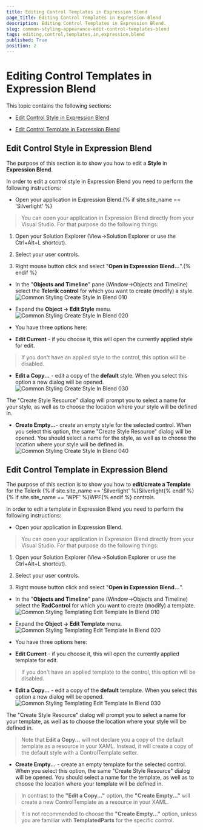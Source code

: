 ```yaml
---
title: Editing Control Templates in Expression Blend
page_title: Editing Control Templates in Expression Blend
description: Editing Control Templates in Expression Blend.
slug: common-styling-appearance-edit-control-templates-blend
tags: editing,control,templates,in,expression,blend
published: True
position: 2
---
```


# Editing Control Templates in Expression Blend



This topic contains the following sections:

* [Edit Control Style in Expression Blend](#editing-control-templates-in-expression-blend)

* [Edit Control Template in Expression Blend](#edit-control-style-in-expression-blend)

## Edit Control Style in Expression Blend

The purpose of this section is to show you how to edit a __Style__ in __Expression Blend__. 

In order to edit a control style in Expression Blend you need to perform the following instructions:

* Open your application in Expression Blend.{% if site.site_name == 'Silverlight' %}

>You can open your application in Expression Blend directly from your Visual Studio. For that purpose do the following things:

1. Open your Solution Explorer (View->Solution Explorer or use the Ctrl+Alt+L shortcut).

1. Select your user controls.

1. Right mouse button click and select "__Open in Expression Blend...__".{% endif %}

* In the "__Objects and Timeline__" pane (Window->Objects and Timeline) select the __Telerik control__ for which you want to create (modify) a style.
![Common Styling Create Style In Blend 010](images/Common_StylingCreateStyleInBlend_010.png)

* Expand the __Object -> Edit Style__ menu.
![Common Styling Create Style In Blend 020](images/Common_StylingCreateStyleInBlend_020.png)

* You have three options here:

* __Edit Current__ - if you choose it, this will open the currently applied style for edit.

>If you don't have an applied style to the control, this option will be disabled.

* __Edit a Copy...__ - edit a copy of the __default__ style. When you select this option a new dialog will be opened.
 ![Common Styling Create Style In Blend 030](images/Common_StylingCreateStyleInBlend_030.png)

The "Create Style Resource" dialog will prompt you to select a name for your style, as well as to choose the location where your style will be defined in.

* __Create Empty...__- create an empty style for the selected control. When you select this option, the same "Create Style Resource" dialog will be opened. You should select a name for the style, as well as to choose the location where your style will be defined in.
![Common Styling Create Style In Blend 040](images/Common_StylingCreateStyleInBlend_040.png)

## Edit Control Template in Expression Blend

The purpose of this section is to show you how to __edit/create a Template__ for the Telerik {% if site.site_name == 'Silverlight' %}Silverlight{% endif %}{% if site.site_name == 'WPF' %}WPF{% endif %} controls.

In order to edit a template in Expression Blend you need to perform the following instructions:

* Open your application in Expression Blend.

>You can open your application in Expression Blend directly from your Visual Studio. For that purpose do the following things:

1. Open your Solution Explorer (View->Solution Explorer or use the Ctrl+Alt+L shortcut).

1. Select your user controls.

1. Right mouse button click and select "__Open in Expression Blend...__".

* In the "__Objects and Timeline__" pane (Window->Objects and Timeline) select the __RadControl__ for which you want to create (modify) a template.
![Common Styling Templating Edit Template In Blend 010](images/Common_StylingTemplatingEditTemplateInBlend_010.png)

* Expand the __Object -> Edit Template__ menu.
![Common Styling Templating Edit Template In Blend 020](images/Common_StylingTemplatingEditTemplateInBlend_020.png)

* You have three options here:

* __Edit Current__ - if you choose it, this will open the currently applied template for edit.

>If you don't have an applied template to the control, this option will be disabled.

* __Edit a Copy...__ - edit a copy of the __default__ template. When you select this option a new dialog will be opened.
![Common Styling Templating Edit Template In Blend 030](images/Common_StylingTemplatingEditTemplateInBlend_030.png)

The "Create Style Resource" dialog will prompt you to select a name for your template, as well as to choose the location where your style will be defined in.

>Note that __Edit a Copy...__ will not declare you a copy of the default template as a resource in your XAML. Instead, it will create a copy of the default style with a ControlTemplate setter.

* __Create Empty...__ - create an empty template for the selected control. When you select this option, the same "Create Style Resource" dialog will be opened. You should select a name for the template, as well as to choose the location where your template will be defined in.

>In contrast to the __"Edit a Copy..."__ option, the __"Create Empty..."__ will create a new ControlTemplate as a resource in your XAML.

>It is not recommended to choose the __"Create Empty..."__ option, unless you are familiar with __TemplatedParts__ for the specific control.
